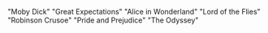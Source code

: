 "Moby Dick"
"Great Expectations"
"Alice in Wonderland"
"Lord of the Flies"
"Robinson Crusoe"
"Pride and Prejudice"
"The Odyssey"